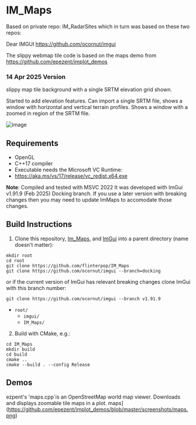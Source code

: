 # IM_Maps
Based on private repo: IM_RadarSites which in turn was based on these two repos:


Dear IMGUI https://github.com/ocornut/imgui

The slippy webmap tile code is based on the maps demo from https://github.com/epezent/implot_demos


### 14 Apr 2025 Version
slippy map tile background with a single SRTM elevation grid shown.

Started to add elevation features. Can import a single SRTM file, shows a window with horizontal and vertical terrain profiles.
Shows a window with a zoomed in region of the SRTM file.

![image](https://github.com/user-attachments/assets/bfeccbae-7596-40ee-a252-722d2c8ad309)




## Requirements

- OpenGL
- C++17 compiler
- Executable needs the Microsoft VC Runtime:
- https://aka.ms/vs/17/release/vc_redist.x64.exe

**Note**: Compiled and tested with MSVC 2022
It was developed with ImGui v1.91.9 (Feb 2025) Docking branch. If you use a later version with breaking changes then you may need to update ImMaps to accomodate those changes.

## Build Instructions
1. Clone this repository, [Im_Maps](https://github.com/flinterpop/IM_Maps), and [ImGui](https://github.com/ocornut/imgui) into a parent directory (name doesn't matter):

```shell
mkdir root
cd root
git clone https://github.com/flinterpop/IM_Maps
git clone https://github.com/ocornut/imgui --branch=docking
```

or if the current version of ImGui has relevant breaking changes clone ImGui with this branch number:
```
git clone https://github.com/ocornut/imgui --branch v1.91.9
```

- `root/`
    - `imgui/`
    - `IM_Maps/`
2. Build with CMake, e.g.:
```shell
cd IM_Maps
mkdir build
cd build
cmake ..
cmake --build . --config Release
```

## Demos

ezpent's 'maps.cpp`is an OpenStreetMap world map viewer. Downloads and displays zoomable tile maps in a plot.
maps](https://github.com/epezent/implot_demos/blob/master/screenshots/maps.png)

